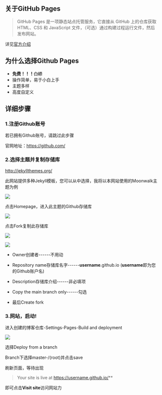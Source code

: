 ## 关于GitHub Pages
> GitHub Pages 是一项静态站点托管服务，它直接从 GitHub 上的仓库获取 HTML、CSS 和 JavaScript 文件，（可选）通过构建过程运行文件，然后发布网站。

详见[官方介绍](https://docs.github.com/zh/pages/getting-started-with-github-pages/about-github-pages#%E5%85%B3%E4%BA%8E-github-page)

## 为什么选择Github Pages
- __免费！！！__~~白嫖~~
- 操作简单，易于小白上手
- 主题多样
- 高度自定义

## 详细步骤
### 1.注册Github账号
若已拥有Github账号，请跳过此步骤

官网地址：<https://github.com/>

### 2.选择主题并复制存储库
<http://jekyllthemes.org/>

此网站提供多种Jekyll模板，您可以从中选择，我将以本网站使用的Moonwalk主题为例

![][01]

点击Homepage，进入此主题的Github存储库

![][02]

点击Fork复制此存储库

![][03]

![][04]

- Owner创建者------不用动

- Repository name存储库名字------**username**.github.io (**username**即为您的Github账户名)

- Description存储库介绍------非必填项

- Copy the main branch only------勾选

- 最后Create fork

### 3.网站，启动!
进入创建的博客仓库-Settings-Pages-Build and deployment

![][05]

选择Deploy from a branch

Branch下选择master-/(root)并点击save

刷新页面，等待出现
> Your site is live at https://username.github.io/**

即可点击**Visit site**访问网站力

[01]: https://cdn.jsdelivr.net/gh/ub1nlr/ub1nlr.github.io/img/2023-07-29/01.png
[02]: https://cdn.jsdelivr.net/gh/ub1nlr/ub1nlr.github.io/img/2023-07-29/02.png
[03]: https://cdn.jsdelivr.net/gh/ub1nlr/ub1nlr.github.io/img/2023-07-29/03.png
[04]: https://cdn.jsdelivr.net/gh/ub1nlr/ub1nlr.github.io/img/2023-07-29/04.png
[05]: https://cdn.jsdelivr.net/gh/ub1nlr/ub1nlr.github.io/img/2023-07-29/05.png